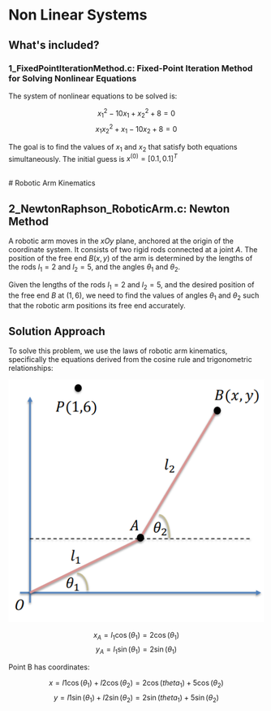 # Non Linear Systems

## What's included?

### 1_FixedPointIterationMethod.c: Fixed-Point Iteration Method for Solving Nonlinear Equations

The system of nonlinear equations to be solved is:

$$ x_1^2 - 10x_1 + x_2^2 + 8 = 0 $$
$$ x_1 x_2^2 + x_1 - 10x_2 + 8 = 0 $$

The goal is to find the values of $x_1$ and $x_2$ that satisfy both equations simultaneously.
The initial guess is $x^{(0)} = [0.1,0.1]^T$

<br>
# Robotic Arm Kinematics

## 2_NewtonRaphson_RoboticArm.c: Newton Method

A robotic arm moves in the $xOy$ plane, anchored at the origin of the coordinate system. It consists of two rigid rods connected at a joint $A$. The position of the free end $B(x, y)$ of the arm is determined by the lengths of the rods $l_1 = 2$ and $l_2 = 5$, and the angles $\theta_1$ and $\theta_2$.

Given the lengths of the rods $l_1 = 2$ and $l_2 = 5$, and the desired position of the free end $B$ at $(1, 6)$, we need to find the values of angles $\theta_1$ and $\theta_2$ such that the robotic arm positions its free end accurately.

## Solution Approach

To solve this problem, we use the laws of robotic arm kinematics, specifically the equations derived from the cosine rule and trigonometric relationships:

<div style="text-align:center;">
    <img src="../Resources/RoboticArm.png" alt="Robotic Arm Image">
</div>

$$ x_A = l_1\cos(\theta_1) = 2\cos(\theta_1) $$
$$ y_A = l_1\sin(\theta_1) = 2\sin(\theta_1) $$

Point B has coordinates:

$$ x = l1\cos(\theta_1) + l2\cos(\theta_2) = 2\cos(theta_1) + 5\cos(\theta_2) $$
$$ y = l1\sin(\theta_1) + l2\sin(\theta_2) = 2\sin(theta_1) + 5\sin(\theta_2) $$

<br>
